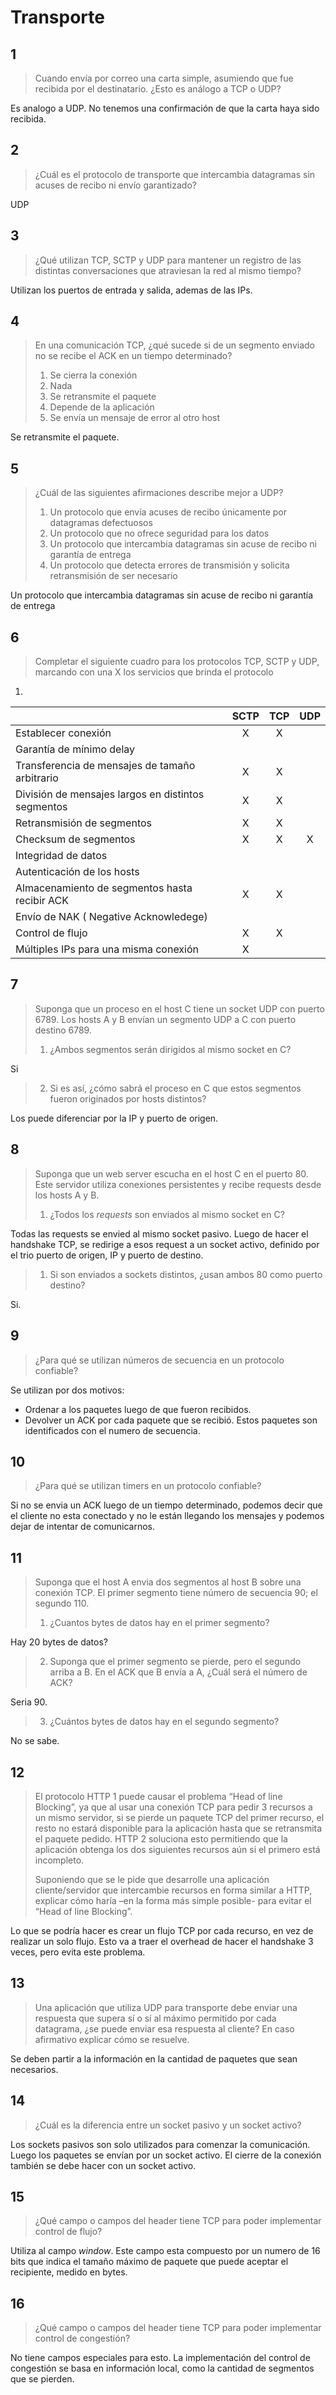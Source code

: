 # Transporte

## 1

> Cuando envía por correo una carta simple, asumiendo que fue recibida por el destinatario. ¿Esto es análogo a TCP o UDP? 

Es analogo a UDP. No tenemos una confirmación de que la carta haya sido recibida.

## 2

> ¿Cuál es el protocolo de transporte que intercambia datagramas sin acuses de recibo ni envío garantizado? 

UDP

## 3

> ¿Qué utilizan TCP, SCTP y UDP para mantener un registro de las distintas conversaciones que atraviesan la red al mismo tiempo?

Utilizan los puertos de entrada y salida, ademas de las IPs.

## 4

> En una comunicación TCP, ¿qué sucede si de un segmento enviado no se recibe el ACK en un tiempo determinado? 
>
> 1. Se cierra la conexión 
> 2. Nada 
> 3. Se retransmite el paquete 
> 4. Depende de la aplicación 
> 5. Se envía un mensaje de error al otro host

Se retransmite el paquete.

## 5

> ¿Cuál de las siguientes afirmaciones describe mejor a UDP? 
>
> 1. Un protocolo que envía acuses de recibo únicamente por datagramas defectuosos 
> 2. Un protocolo que no ofrece seguridad para los datos 
> 3. Un protocolo que intercambia datagramas sin acuse de recibo ni garantía de entrega 
> 4. Un protocolo que detecta errores de transmisión y solicita retransmisión de ser necesario

Un protocolo que intercambia datagramas sin acuse de recibo ni garantía de entrega 

## 6

> Completar el siguiente cuadro para los protocolos TCP, SCTP y UDP, marcando con una X los servicios que brinda el protocolo

1. 

|                                                    | SCTP | TCP  | UDP  |
| -------------------------------------------------- | :--: | :--: | :--: |
| Establecer conexión                                |  X   |  X   |      |
| Garantía de mínimo delay                           |      |      |      |
| Transferencia de mensajes de tamaño arbitrario     |  X   |  X   |      |
| División de mensajes largos en distintos segmentos |  X   |  X   |      |
| Retransmisión de segmentos                         |  X   |  X   |      |
| Checksum de segmentos                              |  X   |  X   |  X   |
| Integridad de datos                                |      |      |      |
| Autenticación de los hosts                         |      |      |      |
| Almacenamiento de segmentos hasta recibir ACK      |  X   |  X   |      |
| Envío de NAK ( Negative Acknowledege)              |      |      |      |
| Control de flujo                                   |  X   |  X   |      |
| Múltiples IPs para una misma conexión              |  X   |      |      |

## 7

> Suponga que un proceso en el host C tiene un socket UDP con puerto 6789. Los hosts A y B envían  un segmento UDP a C con puerto destino 6789. 
> 1. ¿Ambos segmentos serán dirigidos al mismo socket en C? 

Si

> 2. Si es así, ¿cómo sabrá el proceso en C que estos segmentos fueron originados por hosts    distintos? 

Los puede diferenciar por la IP y puerto de origen.

## 8

> Suponga que un web server escucha en el host C en el puerto 80. Este servidor utiliza conexiones persistentes y recibe requests desde los hosts A y B.  
>
> 1. ¿Todos los *requests* son enviados al mismo socket en C? 

Todas las requests se envied al mismo socket pasivo. Luego de hacer el handshake TCP, se redirige a esos request a un socket activo, definido por el trio puerto de origen, IP y puerto de destino.

> 1. Si son enviados a sockets distintos, ¿usan ambos 80 como puerto destino?

Si.

## 9

> ¿Para qué se utilizan números de secuencia en un protocolo confiable? 

Se utilizan por dos motivos:

- Ordenar a los paquetes luego de que fueron recibidos.
- Devolver un ACK por cada paquete que se recibió. Estos paquetes son identificados con el numero de secuencia.

## 10

> ¿Para qué se utilizan timers en un protocolo confiable? 

Si no se envia un ACK luego de un tiempo determinado, podemos decir que el cliente no esta conectado y no le están llegando los mensajes y podemos dejar de intentar de comunicarnos.

## 11

> Suponga que el host A envia dos segmentos al host B sobre una conexión TCP. El primer segmento  tiene número de secuencia 90; el segundo 110. 
>
> 1. ¿Cuantos bytes de datos hay en el primer segmento? 

Hay 20 bytes de datos?

> 2. Suponga que el primer segmento se pierde, pero el segundo arriba a B. En el ACK que B envía a A, ¿Cuál será el número de ACK?

Seria 90.

> 3. ¿Cuántos bytes de datos hay en el segundo segmento?

No se sabe.

## 12

> El protocolo HTTP 1 puede causar el problema “Head of line Blocking”, ya que al usar una conexión TCP para pedir 3 recursos a un mismo servidor, si se pierde un paquete TCP del primer recurso, el resto no estará disponible para la aplicación hasta que se retransmita el paquete pedido. HTTP 2 soluciona esto permitiendo que la aplicación obtenga los dos siguientes recursos aún si el primero está incompleto. 
>
> Suponiendo que se le pide que desarrolle una aplicación cliente/servidor que intercambie recursos en forma similar a HTTP, explicar cómo haría –en la forma más simple posible- para evitar el “Head of line Blocking”.

Lo que se podría hacer es crear un flujo TCP por cada recurso, en vez de realizar un solo flujo. Esto va a traer el overhead de hacer el handshake 3 veces, pero evita este problema.

## 13

> Una aplicación que utiliza UDP para transporte debe enviar una respuesta que supera sí o sí al máximo permitido por cada datagrama, ¿se puede enviar esa respuesta al cliente? En caso afirmativo explicar cómo se resuelve.

Se deben partir a la información en la cantidad de paquetes que sean necesarios.

## 14

> ¿Cuál es la diferencia entre un socket pasivo y un socket activo?

Los sockets pasivos son solo utilizados para comenzar la comunicación. Luego los paquetes se envían por un socket activo. El cierre de la conexión también se debe hacer con un socket activo.

## 15

> ¿Qué campo o campos del header tiene TCP para poder implementar control de flujo?

Utiliza al campo *window*. Este campo esta compuesto por un numero de 16 bits que indica el tamaño máximo de paquete que puede aceptar el recipiente, medido en bytes.

## 16

> ¿Qué campo o campos del header tiene TCP para poder implementar control de congestión?

No tiene campos especiales para esto. La implementación del control de congestión se basa en información local, como la cantidad de segmentos que se pierden.

































